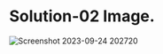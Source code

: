# Solution-02 Image.
![Screenshot 2023-09-24 202720](https://github.com/Khush0031/pw-skills-full-stack-web-dev-assignment-solution/assets/121889921/5e89d8bd-3331-445b-ad4c-676b4f807c3e)
